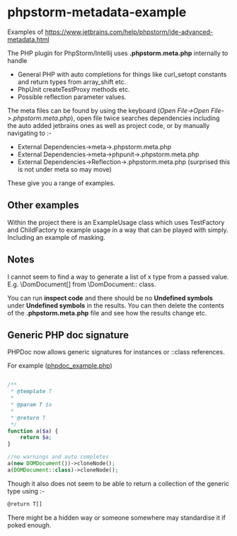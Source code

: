 # phpstorm-metadata-example

Examples of
https://www.jetbrains.com/help/phpstorm/ide-advanced-metadata.html

The PHP plugin for PhpStorm/Intellij uses **.phpstorm.meta.php** internally to handle 

* General PHP with auto completions for things like curl_setopt constants and return types from array_shift etc.  
* PhpUnit createTestProxy methods etc.
* Possible reflection parameter values.

The meta files can be found by using the keyboard (*Open File->Open File->.phpstorm.meta.php*), open file twice searches 
dependencies including the auto added jetbrains ones as well as project code, or by manually navigating to :-

* External Dependencies->meta->.phpstorm.meta.php
* External Dependencies->meta->phpunit->.phpstorm.meta.php
* External Dependencies->Reflection->.phpstorm.meta.php (surprised this is not under meta so may move)

These give you a range of examples.


## Other examples

Within the project there is an ExampleUsage class which uses TestFactory and ChildFactory to example usage in a way that
can be played with simply. Including an example of masking.


## Notes

I cannot seem to find a way to generate a list of x type from a passed value. E.g. \DomDocument[] from \DomDocument::
class.

You can run **inspect code** and there should be no **Undefined symbols** under **Undefined symbols** in the results.
You can then delete the contents of the **.phpstorm.meta.php** file and see how the results change etc.


## Generic PHP doc signature

PHPDoc now allows generic signatures for instances or ::class references.

For example ([phpdoc_example.php](./phpdoc_example.php))

```php

/**
 * @template T
 *
 * @param T $a
 *
 * @return T
 */
function a($a) {
    return $a;
}

//no warnings and auto completes
a(new DOMDocument())->cloneNode();
a(DOMDocument::class)->cloneNode(); 
```

Though it also does not seem to be able to return a collection of the generic type using :-
```txt
@return T[]
```

There might be a hidden way or someone somewhere may standardise it if poked enough.
